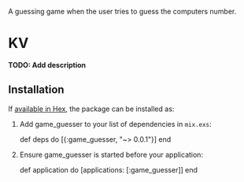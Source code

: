 A guessing game when the user tries to guess the computers number.

# KV

**TODO: Add description**

## Installation

If [available in Hex](https://hex.pm/docs/publish), the package can be installed as:

  1. Add game_guesser to your list of dependencies in `mix.exs`:

        def deps do
          [{:game_guesser, "~> 0.0.1"}]
        end

  2. Ensure game_guesser is started before your application:

        def application do
          [applications: [:game_guesser]]
        end


